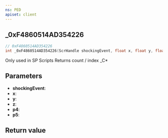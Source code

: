 ```yaml
---
ns: PED
apiset: client
---
```

## _0xF4860514AD354226

```c
// 0xF4860514AD354226
int _0xF4860514AD354226(ScrHandle shockingEvent, float x, float y, float z, float p4, int* p5);
```

Only used in SP Scripts
Returns count / index
_C*

## Parameters
* **shockingEvent**:
* **x**:
* **y**:
* **z**:
* **p4**:
* **p5**:

## Return value